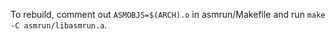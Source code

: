 To rebuild, comment out `ASMOBJS=$(ARCH).o` in asmrun/Makefile
and run `make -C asmrun/libasmrun.a`.
